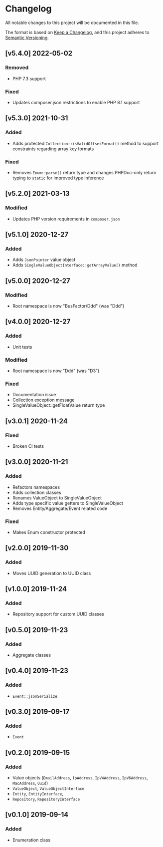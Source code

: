 # Changelog
All notable changes to this project will be documented in this file.

The format is based on [Keep a Changelog](https://keepachangelog.com/en/1.0.0/),
and this project adheres to [Semantic Versioning](https://semver.org/spec/v2.0.0.html).

## [v5.4.0] 2022-05-02
### Removed
- PHP 7.3 support
### Fixed
- Updates composer.json restrictions to enable PHP 8.1 support

## [v5.3.0] 2021-10-31
### Added
- Adds protected ```Collection::isValidOffsetFormat()``` method to support constraints regarding array key formats
### Fixed
- Removes ```Enum::parse()``` return type and changes PHPDoc-only return typing to ```static``` for improved type inference

## [v5.2.0] 2021-03-13
### Modified
- Updates PHP version requirements in ```composer.json```

## [v5.1.0] 2020-12-27
### Added
- Adds ```JsonPointer``` value object
- Adds ```SingleValueObjectInterface::getArrayValue()``` method

## [v5.0.0] 2020-12-27
### Modified
- Root namespace is now "BusFactor\Ddd" (was "Ddd")

## [v4.0.0] 2020-12-27
### Added
- Unit tests
### Modified
- Root namespace is now "Ddd" (was "D3")
### Fixed
- Documentation issue
- Collection exception message
- SingleValueObject::getFloatValue return type

## [v3.0.1] 2020-11-24
### Fixed
- Broken CI tests

## [v3.0.0] 2020-11-21
### Added
- Refactors namespaces
- Adds collection classes
- Renames ValueObject to SingleValueObject
- Adds type specific value getters to SingleValueObject
- Removes Entity/Aggregate/Event related code
### Fixed
- Makes Enum constructor protected

## [v2.0.0] 2019-11-30
### Added
- Moves UUID generation to UUID class

## [v1.0.0] 2019-11-24
### Added
- Repository support for custom UUID classes

## [v0.5.0] 2019-11-23
### Added
- Aggregate classes

## [v0.4.0] 2019-11-23
### Added
- ```Event::jsonSerialize```

## [v0.3.0] 2019-09-17
### Added
- ```Event```

## [v0.2.0] 2019-09-15
### Added
- Value objects (```EmailAddress```, ```IpAddress```, ```IpV4Address```, ```IpV6Address```, ```MacAddress```, ```Uuid```)
- ```ValueObject```, ```ValueObjectInterface```
- ```Entity```, ```EntityInterface```, 
- ```Repository```, ```RepositoryInterface```

## [v0.1.0] 2019-09-14
### Added
- Enumeration class
